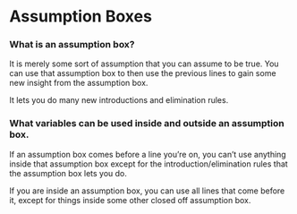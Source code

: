 # Assumption Boxes

### What is an assumption box? 
It is merely some sort of assumption that you can assume to be true. You can use that assumption box to then use the previous lines to gain some new insight from the assumption box. 

It lets you do many new introductions and elimination rules. 

### What variables can be used inside and outside an assumption box. 

If an assumption box comes before a line you’re on, you can’t use anything inside that assumption box except for the introduction/elimination rules that the assumption box lets you do. 

If you are inside an assumption box, you can use all lines that come before it, except for things inside some other closed off assumption box. 

